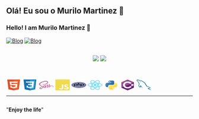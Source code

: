 ## Olá! Eu sou o Murilo Martinez 👋
### Hello! I am Murilo Martinez 👋

[![Blog](https://img.shields.io/badge/LinkedIn-0077B5?style=for-the-badge&logo=linkedin&logoColor=white)](https://www.linkedin.com/in/murilo-martinez-4ba502239/)
[![Blog](https://img.shields.io/badge/Instagram-E4405F?style=for-the-badge&logo=instagram&logoColor=white)](https://www.instagram.com/mumartinezz/)

<div align="center" display="flex"><br>
  <img height="180em" src="https://github-readme-stats.vercel.app/api?username=martiinez&show_icons=true&theme=react">
  <img height="180em" src="https://github-readme-stats.vercel.app/api/top-langs/?username=martiinez&layout=compact&theme=react">
</div>

##

<div style="display: inline_block"><br>
  <img align="center" alt="HTML" height="30" width="40" src="https://raw.githubusercontent.com/devicons/devicon/master/icons/html5/html5-original.svg">
  <img align="center" alt="CSS" height="30" width="40" src="https://raw.githubusercontent.com/devicons/devicon/master/icons/css3/css3-original.svg">
  <img align="center" alt="Sass" height="30" width="40" src="https://raw.githubusercontent.com/devicons/devicon/master/icons/sass/sass-original.svg">
  <img align="center" alt="Js" height="30" width="40" src="https://raw.githubusercontent.com/devicons/devicon/master/icons/javascript/javascript-plain.svg">
  <img align="center" alt="Sass" height="30" width="40" src="https://raw.githubusercontent.com/devicons/devicon/master/icons/php/php-original.svg">
  <img align="center" alt="React" height="30" width="40" src="https://raw.githubusercontent.com/devicons/devicon/master/icons/react/react-original.svg">
  <img align="center" alt="Python" height="30" width="40" src="https://raw.githubusercontent.com/devicons/devicon/master/icons/python/python-original.svg">
  <img align="center" alt="Csharp" height="30" width="40" src="https://raw.githubusercontent.com/devicons/devicon/master/icons/csharp/csharp-original.svg">
  <img align="center" alt="Sass" height="30" width="40" src="https://raw.githubusercontent.com/devicons/devicon/master/icons/mysql/mysql-original.svg">
</div>

<hr>

<p align="center" style="display: inline-block;">"<b>Enjoy the life</b>"</p>
